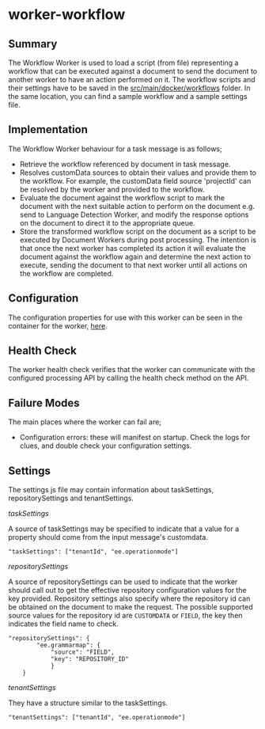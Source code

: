# worker-workflow

## Summary

The Workflow Worker is used to load a script (from file) representing a workflow that can be executed against a document to send the document to another worker to have an action performed on it.
The workflow scripts and their settings have to be saved in the [src/main/docker/workflows](../worker-workflow-container/src/main/docker/workflows) folder.
In the same location, you can find a sample workflow and a sample settings file.

## Implementation

The Workflow Worker behaviour for a task message is as follows;

- Retrieve the workflow referenced by document in task message.
- Resolves customData sources to obtain their values and provide them to the workflow. For example, the customData field source 'projectId' can be resolved by the worker and provided to the workflow.
- Evaluate the document against the workflow script to mark the document with the next suitable action to perform on the document e.g. send to Language Detection Worker, and modify the response options on the document to direct it to the appropriate queue.
- Store the transformed workflow script on the document as a script to be executed by Document Workers during post processing. The intention is that once the next worker has completed its action it will evaluate the document against the workflow again and determine the next action to execute, sending the document to that next worker until all actions on the workflow are completed.

## Configuration

The configuration properties for use with this worker can be seen in the container for the worker, [here](../worker-workflow-container).

## Health Check

The worker health check verifies that the worker can communicate with the configured processing API by calling the health check method on the API.

## Failure Modes

The main places where the worker can fail are;

- Configuration errors: these will manifest on startup. Check the logs for clues, and double check your configuration settings.

## Settings

The settings js file may contain information about taskSettings, repositorySettings and tenantSettings.

*taskSettings*

A source of taskSettings may be specified to indicate that a value for a property should come from the input message's customdata.

```
"taskSettings": ["tenantId", "ee.operationmode"]
```

*repositorySettings*

A source of repositorySettings can be used to indicate that the worker should call out to get the effective repository configuration values for the key provided. 
Repository settings also specify where the repository id can be obtained on the document to make the request. The possible supported source values for the repository id are `CUSTOMDATA` or `FIELD`, the key then indicates the field name to check.

```
"repositorySettings": {
        "ee.grammarmap": {
            "source": "FIELD",
            "key": "REPOSITORY_ID"
            }
    }
```

*tenantSettings*

They have a structure similar to the taskSettings.

```
"tenantSettings": ["tenantId", "ee.operationmode"]
```
